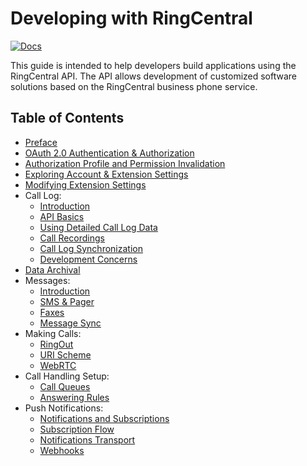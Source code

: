 # Developing with RingCentral

[![Docs][docs-readthedocs-svg]][docs-readthedocs-link]

This guide is intended to help developers build applications using the RingCentral API. The API allows development of customized software solutions based on the RingCentral business phone service.

## Table of Contents
* [Preface](docs/index.md)
* [OAuth 2.0 Authentication & Authorization](docs/oauth.md)
* [Authorization Profile and Permission Invalidation](docs/authorization_profile.md)
* [Exploring Account & Extension Settings](docs/account_extension.md)
* [Modifying Extension Settings](docs/modifying_extension.md)
* Call Log:
    * [Introduction](docs/calllog_introduction.md)
    * [API Basics](docs/calllog_api-basics.md)
    * [Using Detailed Call Log Data](docs/calllog_detailed-call-logs.md)
    * [Call Recordings](docs/calllog_call-recordings.md)
    * [Call Log Synchronization](docs/calllog_sync.md)
    * [Development Concerns](docs/calllog_development-concerns.md)
* [Data Archival](docs/data-archival.md)
* Messages:
    * [Introduction](docs/messages_introduction.md)
    * [SMS & Pager](docs/messages_sms-and-pager.md)
    * [Faxes](docs/messages_faxes.md)
    * [Message Sync](docs/messages_sync.md)
* Making Calls:
    * [RingOut](docs/ring_out.md)
    * [URI Scheme](docs/uri_scheme.md)
    * [WebRTC](docs/webRTC.md)
* Call Handling Setup:
    * [Call Queues](docs/call_queue.md)
    * [Answering Rules](docs/answering_rules.md)
* Push Notifications:
    * [Notifications and Subscriptions](docs/notifications_subscriptions.md)
    * [Subscription Flow](docs/subscription_flow.md)
    * [Notifications Transport](docs/notifications_transport.md)
    * [Webhooks](docs/webhooks.md)


 [docs-readthedocs-svg]: https://img.shields.io/badge/docs-readthedocs-blue.svg
 [docs-readthedocs-link]: http://ringcentral-api-docs.readthedocs.org/
 
